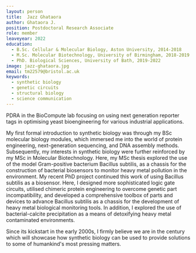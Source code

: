 ```yaml
---
layout: person
title:  Jazz Ghataora
author: Ghataora J.
position: Postdoctoral Research Associate
role: member
leaveyear: 2022 
education:
  - B.Sc. Cellular & Molecular Biology, Aston University, 2014-2018
  - M.Sc. Molecular Biotechnology, University of Birmingham, 2018-2019
  - PhD. Biological Sciences, University of Bath, 2019-2022
image: jazz-ghataora.jpg
email: tm22579@bristol.ac.uk
keywords:
  - synthetic biology
  - genetic circuits
  - structural biology
  - science communication
---
```

PDRA in the BioCompute lab focusing on using next generation reporter tags in optimising yeast bioengineering for various industrial applications. 

My first formal introduction to synthetic biology was through my BSc molecular biology modules, which immersed me into the world of protein engineering, next-generation sequencing, and DNA assembly methods. Subsequently, my interests in synthetic biology were further reinforced by my MSc in Molecular Biotechnology. Here, my MSc thesis explored the use of the model Gram-positive bacterium Bacillus subtilis, as a chassis for the construction of bacterial biosensors to monitor heavy metal pollution in the environment. My recent PhD project continued this work of using Bacillus subtilis as a biosensor. Here, I designed more sophisticated logic gate circuits, utilised chimeric protein engineering to overcome genetic part incompatibility, and developed a comprehensive toolbox of parts and devices to advance Bacillus subtilis as a chassis for the development of heavy metal biological monitoring tools. In addition, I explored the use of bacterial-calcite precipitation as a means of detoxifying heavy metal contaminated environments.

Since its kickstart in the early 2000s, I firmly believe we are in the century which will showcase how synthetic biology can be used to provide solutions to some of humankind's most pressing matters.
